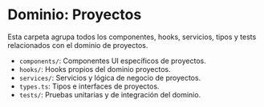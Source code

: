 # Dominio: Proyectos

Esta carpeta agrupa todos los componentes, hooks, servicios, tipos y tests relacionados con el dominio de proyectos.

- `components/`: Componentes UI específicos de proyectos.
- `hooks/`: Hooks propios del dominio proyectos.
- `services/`: Servicios y lógica de negocio de proyectos.
- `types.ts`: Tipos e interfaces de proyectos.
- `tests/`: Pruebas unitarias y de integración del dominio. 